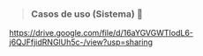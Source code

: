 > ### Casos de uso (Sistema) 📂
https://drive.google.com/file/d/16aYGVGWTIodL6-j6QJFfjidRNGlUh5c-/view?usp=sharing
